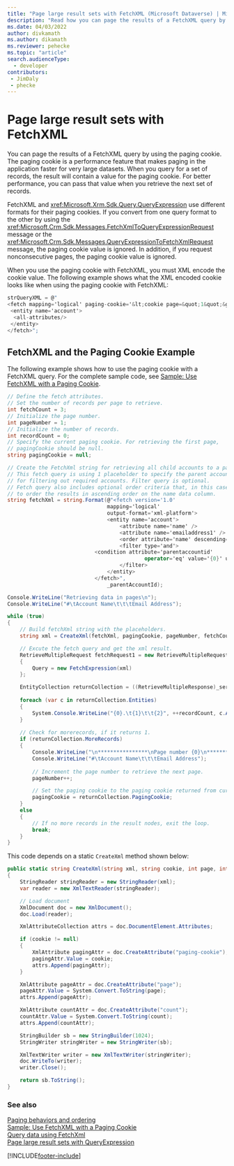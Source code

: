 ```yaml
---
title: "Page large result sets with FetchXML (Microsoft Dataverse) | Microsoft Docs" # Intent and product brand in a unique string of 43-59 chars including spaces
description: "Read how you can page the results of a FetchXML query by using the paging cookie" # 115-145 characters including spaces. This abstract displays in the search result.
ms.date: 04/03/2022
author: divkamath
ms.author: dikamath
ms.reviewer: pehecke
ms.topic: "article"
search.audienceType: 
  - developer
contributors:
 - JimDaly
 - phecke
---
```

# Page large result sets with FetchXML

You can page the results of a FetchXML query by using the paging cookie. The paging cookie is a performance feature that makes paging in the application faster for very large datasets. When you query for a set of records, the result will contain a value for the paging cookie. For better performance, you can pass that value when you retrieve the next set of records.  
  
FetchXML and <xref:Microsoft.Xrm.Sdk.Query.QueryExpression> use different formats for their paging cookies. If you convert from one query format to the other by using the <xref:Microsoft.Crm.Sdk.Messages.FetchXmlToQueryExpressionRequest> message or the <xref:Microsoft.Crm.Sdk.Messages.QueryExpressionToFetchXmlRequest> message, the paging cookie value is ignored. In addition, if you request nonconsecutive pages, the paging cookie value is ignored.  
  
 When you use the paging cookie with FetchXML, you must XML encode the cookie value. The following example shows what the XML encoded cookie looks like when using the paging cookie with FetchXML: 
  
```csharp  
strQueryXML = @"  
<fetch mapping='logical' paging-cookie='&lt;cookie page=&quot;1&quot;&gt;&lt;accountid last=&quot;{E062B974-7F8D-DC11-9048-0003FF27AC3B}&quot; first=&quot;{60B934EF-798D-DC11-9048-0003FF27AC3B}&quot;/&gt;&lt;/cookie&gt;' page='2' count='2'>  
 <entity name='account'>  
  <all-attributes/>  
 </entity>  
</fetch>";  
```  
  
## FetchXML and the Paging Cookie Example  

 The following example shows how to use the paging cookie with a FetchXML query. For the complete sample code, see [Sample: Use FetchXML with a Paging Cookie](samples/use-fetchxml-paging-cookie.md).  
  
```csharp
// Define the fetch attributes.
// Set the number of records per page to retrieve.
int fetchCount = 3;
// Initialize the page number.
int pageNumber = 1;
// Initialize the number of records.
int recordCount = 0;
// Specify the current paging cookie. For retrieving the first page, 
// pagingCookie should be null.
string pagingCookie = null;

// Create the FetchXml string for retrieving all child accounts to a parent account.
// This fetch query is using 1 placeholder to specify the parent account id 
// for filtering out required accounts. Filter query is optional.
// Fetch query also includes optional order criteria that, in this case, is used 
// to order the results in ascending order on the name data column.
string fetchXml = string.Format(@"<fetch version='1.0' 
                                mapping='logical' 
                                output-format='xml-platform'>
                                <entity name='account'>
                                    <attribute name='name' />
                                    <attribute name='emailaddress1' />
                                    <order attribute='name' descending='false'/>
                                    <filter type='and'>
                            <condition attribute='parentaccountid' 
                                            operator='eq' value='{0}' uiname='' uitype='' />
                                    </filter>
                                </entity>
                            </fetch>",
                                _parentAccountId);

Console.WriteLine("Retrieving data in pages\n"); 
Console.WriteLine("#\tAccount Name\t\t\tEmail Address");

while (true)
{
    // Build fetchXml string with the placeholders.
    string xml = CreateXml(fetchXml, pagingCookie, pageNumber, fetchCount);

    // Excute the fetch query and get the xml result.
    RetrieveMultipleRequest fetchRequest1 = new RetrieveMultipleRequest
    {
        Query = new FetchExpression(xml)
    };

    EntityCollection returnCollection = ((RetrieveMultipleResponse)_service.Execute(fetchRequest1)).EntityCollection;
    
    foreach (var c in returnCollection.Entities)
    {
        System.Console.WriteLine("{0}.\t{1}\t\t{2}", ++recordCount, c.Attributes["name"], c.Attributes["emailaddress1"] );
    }                        
    
    // Check for morerecords, if it returns 1.
    if (returnCollection.MoreRecords)
    {
        Console.WriteLine("\n****************\nPage number {0}\n****************", pageNumber);
        Console.WriteLine("#\tAccount Name\t\t\tEmail Address");
        
        // Increment the page number to retrieve the next page.
        pageNumber++;

        // Set the paging cookie to the paging cookie returned from current results.                            
        pagingCookie = returnCollection.PagingCookie;
    }
    else
    {
        // If no more records in the result nodes, exit the loop.
        break;
    }
}
```

This code depends on a static `CreateXml` method shown below:

```csharp
public static string CreateXml(string xml, string cookie, int page, int count)
{
    StringReader stringReader = new StringReader(xml);
    var reader = new XmlTextReader(stringReader);

    // Load document
    XmlDocument doc = new XmlDocument();
    doc.Load(reader);

    XmlAttributeCollection attrs = doc.DocumentElement.Attributes;

    if (cookie != null)
    {
        XmlAttribute pagingAttr = doc.CreateAttribute("paging-cookie");
        pagingAttr.Value = cookie;
        attrs.Append(pagingAttr);
    }

    XmlAttribute pageAttr = doc.CreateAttribute("page");
    pageAttr.Value = System.Convert.ToString(page);
    attrs.Append(pageAttr);

    XmlAttribute countAttr = doc.CreateAttribute("count");
    countAttr.Value = System.Convert.ToString(count);
    attrs.Append(countAttr);

    StringBuilder sb = new StringBuilder(1024);
    StringWriter stringWriter = new StringWriter(sb);

    XmlTextWriter writer = new XmlTextWriter(stringWriter);
    doc.WriteTo(writer);
    writer.Close();

    return sb.ToString();
}
```
  
### See also

 [Paging behaviors and ordering](paging-behaviors-and-ordering.md)  
 [Sample: Use FetchXML with a Paging Cookie](samples/use-fetchxml-paging-cookie.md)   
 [Query data using FetchXml](../fetchxml/overview.md)   
 [Page large result sets with QueryExpression](page-large-result-sets-with-queryexpression.md)


[!INCLUDE[footer-include](../../../includes/footer-banner.md)]
